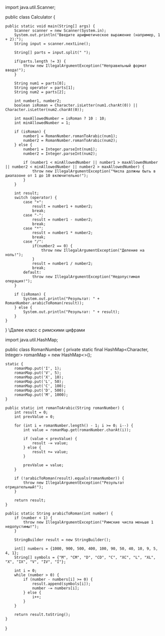 import java.util.Scanner;

public class Calculator {

    public static void main(String[] args) {
        Scanner scanner = new Scanner(System.in);
        System.out.println("Введите арифметическое выражение (например, 1 + 2):");
        String input = scanner.nextLine();

        String[] parts = input.split(" ");
        
        if(parts.length != 3) {
            throw new IllegalArgumentException("Неправильный формат ввода!");
        }

        String num1 = parts[0];
        String operator = parts[1];
        String num2 = parts[2];

        int number1, number2;
        boolean isRoman = Character.isLetter(num1.charAt(0)) || Character.isLetter(num2.charAt(0));

        int maxAllowedNumber = isRoman ? 10 : 10;
        int minAllowedNumber = 1;

        if (isRoman) {
            number1 = RomanNumber.romanToArabic(num1);
            number2 = RomanNumber.romanToArabic(num2);
        } else {
            number1 = Integer.parseInt(num1);
            number2 = Integer.parseInt(num2);

            if (number1 < minAllowedNumber || number1 > maxAllowedNumber || number2 < minAllowedNumber || number2 > maxAllowedNumber) {
                throw new IllegalArgumentException("Числа должны быть в диапазоне от 1 до 10 включительно!");
            }
        }

        int result;
        switch (operator) {
            case "+":
                result = number1 + number2;
                break;
            case "-":
                result = number1 - number2;
                break;
            case "*":
                result = number1 * number2;
                break;
            case "/":
                if(number2 == 0) {
                    throw new IllegalArgumentException("Деление на ноль!");
                }
                result = number1 / number2;
                break;
            default:
                throw new IllegalArgumentException("Недопустимая операция!");
        }

        if (isRoman) {
            System.out.println("Результат: " + RomanNumber.arabicToRoman(result));
        } else {
            System.out.println("Результат: " + result);
        }
    }
}
\\Далее класс с римскими цифрами

import java.util.HashMap;

public class RomanNumber {
    private static final HashMap<Character, Integer> romanMap = new HashMap<>();

    static {
        romanMap.put('I', 1);
        romanMap.put('V', 5);
        romanMap.put('X', 10);
        romanMap.put('L', 50);
        romanMap.put('C', 100);
        romanMap.put('D', 500);
        romanMap.put('M', 1000);
    }

    public static int romanToArabic(String romanNumber) {
        int result = 0;
        int prevValue = 0;

        for (int i = romanNumber.length() - 1; i >= 0; i--) {
            int value = romanMap.get(romanNumber.charAt(i));

            if (value < prevValue) {
                result -= value;
            } else {
                result += value;
            }

            prevValue = value;
        }

        if (!arabicToRoman(result).equals(romanNumber)) {
            throw new IllegalArgumentException("Результат отрицательный!");
        }

        return result;
    }

    public static String arabicToRoman(int number) {
        if (number < 1) {
            throw new IllegalArgumentException("Римские числа меньше 1 недопустимы!");
        }

        StringBuilder result = new StringBuilder();

        int[] numbers = {1000, 900, 500, 400, 100, 90, 50, 40, 10, 9, 5, 4, 1};
        String[] symbols = {"M", "CM", "D", "CD", "C", "XC", "L", "XL", "X", "IX", "V", "IV", "I"};

        int i = 0;
        while (number > 0) {
            if (number - numbers[i] >= 0) {
                result.append(symbols[i]);
                number -= numbers[i];
            } else {
                i++;
            }
        }

        return result.toString();
    }
}
